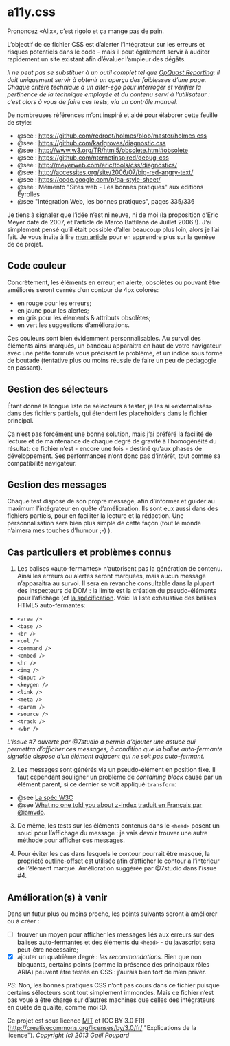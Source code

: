 a11y.css
==============

Prononcez «Alix», c’est rigolo et ça mange pas de pain.

L’objectif de ce fichier CSS est d’alerter l’intégrateur sur les erreurs et risques potentiels dans le code - mais il peut également servir à auditer rapidement un site existant afin d’évaluer l’ampleur des dégâts.

*Il ne peut pas se substituer à un outil complet tel que [OpQuast Reporting](http://reporting.opquast.com/fr/): il doit uniquement servir à obtenir un aperçu des faiblesses d’une page. Chaque critère technique a un alter-ego pour interroger et vérifier la pertinence de la technique employée et du contenu servi à l’utilisateur : c’est alors à vous de faire ces tests, via un contrôle manuel.*

De nombreuses références m’ont inspiré et aidé pour élaborer cette feuille de style:
* @see : https://github.com/redroot/holmes/blob/master/holmes.css
* @see : https://github.com/karlgroves/diagnostic.css
* @see : http://www.w3.org/TR/html5/obsolete.html#obsolete
* @see : https://github.com/nternetinspired/debug-css
* @see : http://meyerweb.com/eric/tools/css/diagnostics/
* @see : http://accessites.org/site/2006/07/big-red-angry-text/
* @see : https://code.google.com/p/qa-style-sheet/
* @see : Mémento "Sites web - Les bonnes pratiques" aux éditions Eyrolles
* @see "Intégration Web, les bonnes pratiques", pages 335/336

Je tiens à signaler que l’idée n’est ni neuve, ni de moi (la proposition d’Eric Meyer date de 2007, et l’article de Marco Battilana de Juillet 2006 !). J’ai simplement pensé qu’il était possible d’aller beaucoup plus loin, alors je l’ai fait. Je vous invite à lire [mon article](http://www.ffoodd.fr/a11y-cssun-credo/) pour en apprendre plus sur la genèse de ce projet.

## Code couleur
Concrètement, les éléments en erreur, en alerte, obsolètes ou pouvant être améliorés seront cernés d’un contour de 4px colorés:
* en rouge pour les erreurs;
* en jaune pour les alertes;
* en gris pour les élements & attributs obsolètes;
* en vert les suggestions d’améliorations.

Ces couleurs sont bien évidemment personnalisables. Au survol des éléments ainsi marqués, un bandeau apparaitra en haut de votre navigateur avec une petite formule vous précisant le problème, et un indice sous forme de boutade (tentative plus ou moins réussie de faire un peu de pédagogie en passant).

## Gestion des sélecteurs
Étant donné la longue liste de sélecteurs à tester, je les ai «externalisés» dans des fichiers partiels, qui étendent les placeholders dans le fichier principal.

Ça n’est pas forcément une bonne solution, mais j’ai préféré la facilité de lecture et de maintenance de chaque degré de gravité à l’homogénéité du résultat: ce fichier n’est - encore une fois - destiné qu’aux phases de développement. Ses performances n’ont donc pas d’intérêt, tout comme sa compatibilité navigateur.

## Gestion des messages
Chaque test dispose de son propre message, afin d’informer et guider au maximum l’intégrateur en quête d’amélioration. Ils sont eux aussi dans des fichiers partiels, pour en faciliter la lecture et la rédaction. Une personnalisation sera bien plus simple de cette façon (tout le monde n’aimera mes touches d’humour ;-) ).

## Cas particuliers et problèmes connus
1. Les balises «auto-fermantes» n’autorisent pas la génération de contenu. Ainsi les erreurs ou alertes seront marquées, mais aucun message n’apparaitra au survol. Il sera en revanche consultable dans la plupart des inspecteurs de DOM : la limite est la création du pseudo-éléments pour l’afichage (cf [la spécification](http://www.w3.org/TR/CSS2/generate.html#before-after-content). Voici la liste exhaustive des balises HTML5 auto-fermantes:
 * `<area />`
 * `<base />`
 * `<br />`
 * `<col />`
 * `<command />`
 * `<embed />`
 * `<hr />`
 * `<img />`
 * `<input />`
 * `<keygen />`
 * `<link />`
 * `<meta />`
 * `<param />`
 * `<source />`
 * `<track />`
 * `<wbr />`

*L’issue #7 ouverte par @7studio a permis d’ajouter une astuce qui permettra d’afficher ces messages, à condition que la balise auto-fermante signalée dispose d’un élément adjacent qui ne soit pas auto-fermant.*

2. Les messages sont générés via un pseudo-élément en position fixe. Il faut cependant souligner un problème de *containing block* causé par un élément parent, si ce dernier se voit appliqué `transform`:
  * @see [La spéc W3C](http://www.w3.org/TR/css3-transforms/#transform-property)
  * @see [What no one told you about z-index](http://philipwalton.com/articles/what-no-one-told-you-about-z-index/) [traduit en Français par @iamvdo](http://blog.iamvdo.me/post/41094013194/comprendre-z-index-et-les-contextes-dempilement).

3. De même, les tests sur les éléments contenus dans le `<head>` posent un souci pour l’affichage du message : je vais devoir trouver une autre méthode pour afficher ces messages.

4. Pour éviter les cas dans lesquels le contour pourrait être masqué, la propriété [outline-offset](https://developer.mozilla.org/en-US/docs/Web/CSS/outline-offset "Définition sur le MDN") est utilisée afin d’afficher le contour à l’intérieur de l’élément marqué. Amélioration suggérée par @7studio dans l’issue #4.

## Amélioration(s) à venir
Dans un futur plus ou moins proche, les points suivants seront à améliorer ou à créer :
- [ ] trouver un moyen pour afficher les messages liés aux erreurs sur des balises auto-fermantes et des éléments du `<head>` - du javascript sera peut-être nécessaire;
- [x] ajouter un quatrième degré : *les recommandations*. Bien que non bloquants, certains points (comme la présence des principaux rôles ARIA) peuvent être testés en CSS : j’aurais bien tort de m’en priver.

*PS*: Non, les bonnes pratiques CSS n’ont pas cours dans ce fichier puisque certains sélecteurs sont tout simplement immondes. Mais ce fichier n’est pas voué à être chargé sur d’autres machines que celles des intégrateurs en quête de qualité, comme moi :D.

Ce projet est sous licence [MIT](http://opensource.org/licenses/MIT "The MIT licence") et [CC BY 3.0 FR] (http://creativecommons.org/licenses/by/3.0/fr/ "Explications de la licence").
*Copyright (c) 2013 Gaël Poupard*
